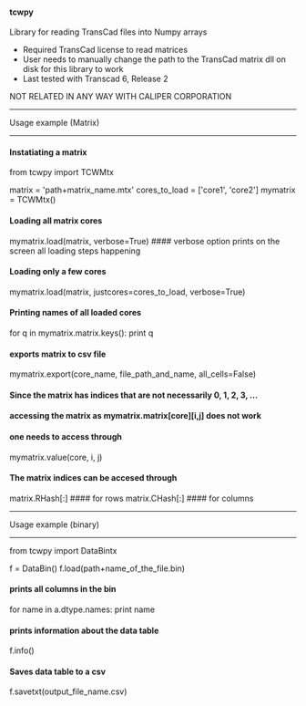 #### tcwpy
Library for reading TransCad files into Numpy arrays
   - Required TransCad license to read matrices
   - User needs to manually change the path to the TransCad matrix dll on disk for this library to work
   - Last tested with Transcad 6, Release 2


NOT RELATED IN ANY WAY WITH CALIPER CORPORATION



********
Usage example (Matrix)
********

#### Instatiating a matrix

from tcwpy import TCWMtx

matrix = 'path+matrix_name.mtx'
cores_to_load = ['core1', 'core2']
mymatrix = TCWMtx()

#### Loading all matrix cores
mymatrix.load(matrix, verbose=True) #### verbose option prints on the screen all loading steps happening

#### Loading only a few cores
mymatrix.load(matrix,  justcores=cores_to_load, verbose=True)

#### Printing names of all loaded cores
for q in mymatrix.matrix.keys():
    print q

#### exports matrix to csv file
mymatrix.export(core_name, file_path_and_name, all_cells=False)

#### Since the matrix has indices that are not necessarily 0, 1, 2, 3, ...
#### accessing the matrix as mymatrix.matrix[core][i,j] does not work
#### one needs to access through

mymatrix.value(core, i, j)

#### The matrix indices can be accesed through
matrix.RHash[:] #### for rows
matrix.CHash[:] #### for columns

  

********
Usage example (binary)
********

from tcwpy import DataBintx

f = DataBin()
f.load(path+name_of_the_file.bin)

#### prints all columns in the bin
for name in a.dtype.names:
    print name

#### prints information about the data table
f.info()

#### Saves data table to a csv
f.savetxt(output_file_name.csv)


